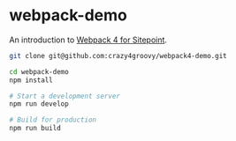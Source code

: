 # webpack-demo

An introduction to [Webpack 4 for Sitepoint](https://www.sitepoint.com/beginners-guide-webpack-module-bundling/).

```bash
git clone git@github.com:crazy4groovy/webpack4-demo.git

cd webpack-demo
npm install

# Start a development server
npm run develop

# Build for production
npm run build
```
